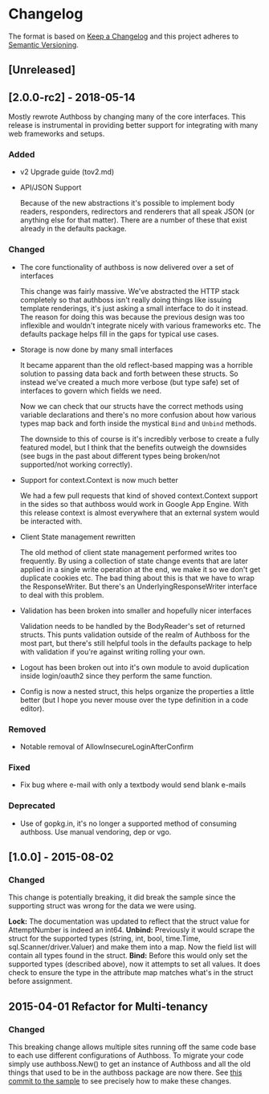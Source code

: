 # Changelog

The format is based on [Keep a Changelog](http://keepachangelog.com/en/1.0.0/)
and this project adheres to [Semantic Versioning](http://semver.org/spec/v2.0.0.html).

## [Unreleased]

## [2.0.0-rc2] - 2018-05-14

Mostly rewrote Authboss by changing many of the core interfaces. This release
is instrumental in providing better support for integrating with many web frameworks
and setups.

### Added

- v2 Upgrade guide (tov2.md)

- API/JSON Support

    Because of the new abstractions it's possible to implement body readers,
    responders, redirectors and renderers that all speak JSON (or anything else for that
    matter). There are a number of these that exist already in the defaults package.

### Changed

- The core functionality of authboss is now delivered over a set of interfaces

    This change was fairly massive. We've abstracted the HTTP stack completely
    so that authboss isn't really doing things like issuing template renderings,
    it's just asking a small interface to do it instead. The reason for doing this
    was because the previous design was too inflexible and wouldn't integrate nicely
    with various frameworks etc. The defaults package helps fill in the gaps for typical
    use cases.

- Storage is now done by many small interfaces

    It became apparent than the old reflect-based mapping was a horrible solution
    to passing data back and forth between these structs. So instead we've created a
    much more verbose (but type safe) set of interfaces to govern which fields we need.

    Now we can check that our structs have the correct methods using variable declarations
    and there's no more confusion about how various types map back and forth inside the
    mystical `Bind` and `Unbind` methods.

    The downside to this of course is it's incredibly verbose to create a fully featured
    model, but I think that the benefits outweigh the downsides (see bugs in the past about
    different types being broken/not supported/not working correctly).

- Support for context.Context is now much better

    We had a few pull requests that kind of shoved context.Context support in the sides
    so that authboss would work in Google App Engine. With this release context is
    almost everywhere that an external system would be interacted with.

- Client State management rewritten

    The old method of client state management performed writes too frequently. By using a
    collection of state change events that are later applied in a single write operation at
    the end, we make it so we don't get duplicate cookies etc. The bad thing about this is
    that we have to wrap the ResponseWriter. But there's an UnderlyingResponseWriter
    interface to deal with this problem.

- Validation has been broken into smaller and hopefully nicer interfaces

    Validation needs to be handled by the BodyReader's set of returned structs. This punts
    validation outside of the realm of Authboss for the most part, but there's still
    helpful tools in the defaults package to help with validation if you're against writing
    rolling your own.

- Logout has been broken out into it's own module to avoid duplication inside login/oauth2
  since they perform the same function.

- Config is now a nested struct, this helps organize the properties a little better (but
  I hope you never mouse over the type definition in a code editor).

### Removed

- Notable removal of AllowInsecureLoginAfterConfirm

### Fixed

- Fix bug where e-mail with only a textbody would send blank e-mails

### Deprecated

- Use of gopkg.in, it's no longer a supported method of consuming authboss. Use
  manual vendoring, dep or vgo.

## [1.0.0] - 2015-08-02
### Changed
This change is potentially breaking, it did break the sample since the supporting struct was wrong for the data we were using.

**Lock:** The documentation was updated to reflect that the struct value for AttemptNumber is indeed an int64.
**Unbind:** Previously it would scrape the struct for the supported types (string, int, bool, time.Time, sql.Scanner/driver.Valuer)
and make them into a map. Now the field list will contain all types found in the struct.
**Bind:** Before this would only set the supported types (described above), now it attempts to set all values. It does check to ensure
the type in the attribute map matches what's in the struct before assignment.

## 2015-04-01 Refactor for Multi-tenancy
### Changed
This breaking change allows multiple sites running off the same code base to each use different configurations of Authboss. To migrate
your code simply use authboss.New() to get an instance of Authboss and all the old things that used to be in the authboss package are
now there. See [this commit to the sample](https://github.com/volatiletech/authboss-sample/commit/eea55fc3b03855d4e9fb63577d72ce8ff0cd4079)
to see precisely how to make these changes.
